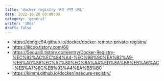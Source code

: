 ```yaml
---
title: 'docker registry 구성 관련 URL'
date: 2022-10-28 00:00:00
category: 'general'
writer: '10ms'
draft: false
---
```


- https://dongle94.github.io/docker/docker-remote-private-registry/
- https://ikcoo.tistory.com/60
- https://5equal0.tistory.com/entry/Docker-Registry-%EC%82%AC%EC%84%A4-%EC%9B%90%EA%B2%A9-%EB%A0%88%EC%A7%80%EC%8A%A4%ED%8A%B8%EB%A6%AC-%EB%A7%8C%EB%93%A4%EA%B8%B0
- https://kimmj.github.io/docker/insecure-registry/
